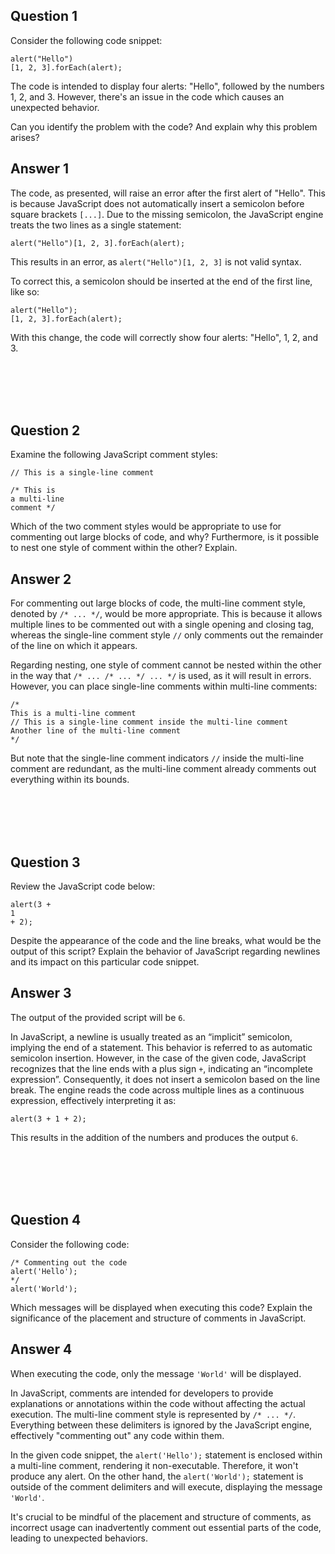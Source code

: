 <h2>Question 1</h2>
<p>Consider the following code snippet:</p>

<pre><code>alert("Hello")
[1, 2, 3].forEach(alert);</code></pre>

<p>The code is intended to display four alerts: "Hello", followed by the numbers 1, 2, and 3. However, there's an issue in the code which causes an unexpected behavior.</p>

<p>Can you identify the problem with the code? And explain why this problem arises?</p>

<h2>Answer 1</h2>

<p>The code, as presented, will raise an error after the first alert of "Hello". This is because JavaScript does not automatically insert a semicolon before square brackets <code>[...]</code>. Due to the missing semicolon, the JavaScript engine treats the two lines as a single statement:</p>

<pre><code>alert("Hello")[1, 2, 3].forEach(alert);</code></pre>

<p>This results in an error, as <code>alert("Hello")[1, 2, 3]</code> is not valid syntax.</p>

<p>To correct this, a semicolon should be inserted at the end of the first line, like so:</p>

<pre><code>alert("Hello");
[1, 2, 3].forEach(alert);</code></pre>

<p>With this change, the code will correctly show four alerts: "Hello", 1, 2, and 3.</p>



<br><br> <br><br>




<h2>Question 2</h2>

<p>Examine the following JavaScript comment styles:</p>

<pre><code>// This is a single-line comment

/* This is 
a multi-line 
comment */
</code></pre>

<p>Which of the two comment styles would be appropriate to use for commenting out large blocks of code, and why? Furthermore, is it possible to nest one style of comment within the other? Explain.</p>

<h2>Answer 2</h2>


<p>For commenting out large blocks of code, the multi-line comment style, denoted by <code>/* ... */</code>, would be more appropriate. This is because it allows multiple lines to be commented out with a single opening and closing tag, whereas the single-line comment style <code>//</code> only comments out the remainder of the line on which it appears.</p>

<p>Regarding nesting, one style of comment cannot be nested within the other in the way that <code>/* ... /* ... */ ... */</code> is used, as it will result in errors. However, you can place single-line comments within multi-line comments:</p>

<pre><code>/* 
This is a multi-line comment
// This is a single-line comment inside the multi-line comment
Another line of the multi-line comment 
*/
</code></pre>

<p>But note that the single-line comment indicators <code>//</code> inside the multi-line comment are redundant, as the multi-line comment already comments out everything within its bounds.</p>


<br><br> <br><br>

<h2>Question 3</h2>


<p>Review the JavaScript code below:</p>

<pre><code>alert(3 +
1
+ 2);
</code></pre>

<p>Despite the appearance of the code and the line breaks, what would be the output of this script? Explain the behavior of JavaScript regarding newlines and its impact on this particular code snippet.</p>


<h2>Answer 3</h2>


<p>The output of the provided script will be <code>6</code>.</p>

<p>In JavaScript, a newline is usually treated as an “implicit” semicolon, implying the end of a statement. This behavior is referred to as automatic semicolon insertion. However, in the case of the given code, JavaScript recognizes that the line ends with a plus sign <code>+</code>, indicating an “incomplete expression”. Consequently, it does not insert a semicolon based on the line break. The engine reads the code across multiple lines as a continuous expression, effectively interpreting it as:</p>

<pre><code>alert(3 + 1 + 2);</code></pre>

<p>This results in the addition of the numbers and produces the output <code>6</code>.</p>


<br><br> <br><br>

<h2>Question 4</h2>

<p>Consider the following code:</p>

<pre><code>/* Commenting out the code
alert('Hello');
*/
alert('World');
</code></pre>

<p>Which messages will be displayed when executing this code? Explain the significance of the placement and structure of comments in JavaScript.</p>


<h2>Answer 4</h2>


<p>When executing the code, only the message <code>'World'</code> will be displayed.</p>

<p>In JavaScript, comments are intended for developers to provide explanations or annotations within the code without affecting the actual execution. The multi-line comment style is represented by <code>/* ... */</code>. Everything between these delimiters is ignored by the JavaScript engine, effectively "commenting out" any code within them.</p>

<p>In the given code snippet, the <code>alert('Hello');</code> statement is enclosed within a multi-line comment, rendering it non-executable. Therefore, it won't produce any alert. On the other hand, the <code>alert('World');</code> statement is outside of the comment delimiters and will execute, displaying the message <code>'World'</code>.</p>

<p>It's crucial to be mindful of the placement and structure of comments, as incorrect usage can inadvertently comment out essential parts of the code, leading to unexpected behaviors.</p>
